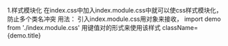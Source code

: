 1.样式模块化
在index.css中加入index.module.css中就可以使css样式模块化，防止多个类名冲突
用法：
引入index.module.css用对象来接收，
import demo from './index.module.css'
用键值对的形式来使用该样式
className={demo.title}